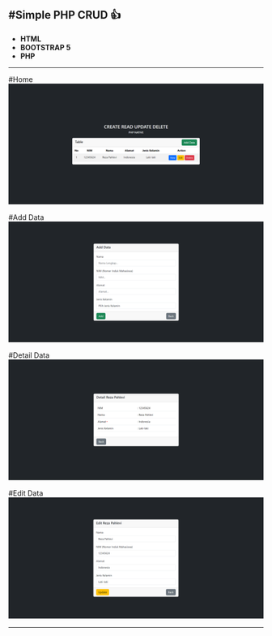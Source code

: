 #Simple PHP CRUD 👍
---
* **HTML**
* **BOOTSTRAP 5**
* **PHP**
---
#Home
![alt text](https://github.com/rezapahlevl/php-simple-crud/blob/main//images/Pic1.png?raw=true)

#Add Data
![alt text](https://github.com/rezapahlevl/php-simple-crud/blob/main//images/PicAdd.png?raw=true)

#Detail Data
![alt text](https://github.com/rezapahlevl/php-simple-crud/blob/main//images/PicView.png?raw=true)

#Edit Data
![alt text](https://github.com/rezapahlevl/php-simple-crud/blob/main//images/PicEdit.png?raw=true)

---



